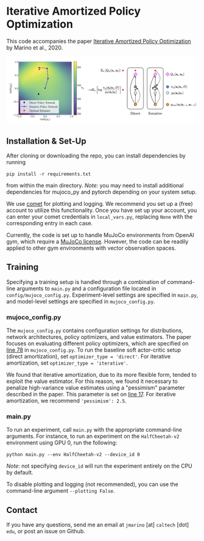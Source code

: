 # Iterative Amortized Policy Optimization

This code accompanies the paper [Iterative Amortized Policy Optimization](https://openreview.net/pdf?id=49mMdsxkPlD) by Marino et al., 2020.

![IAPO Diagram](diagram/diagram.png)

## Installation & Set-Up

After cloning or downloading the repo, you can install dependencies by running
```
pip install -r requirements.txt
```
from within the main directory. *Note*: you may need to install additional dependencies for mujoco_py and pytorch depending on your system setup.

We use [comet](https://www.comet.ml/site/) for plotting and logging. We recommend you set up a (free) account to utilize this functionality. Once you have set up your account, you can enter your comet credentials in `local_vars.py`, replacing `None` with the corresponding entry in each case.

Currently, the code is set up to handle MuJoCo environments from OpenAI gym, which require a [MuJoCo license](https://www.roboti.us/license.html). However, the code can be readily applied to other gym environments with vector observation spaces.

## Training

Specifying a training setup is handled through a combination of command-line arguments to `main.py` and a configuration file located in `config/mujoco_config.py`. Experiment-level settings are specified in `main.py`, and model-level settings are specified in `mujoco_config.py`.

### mujoco_config.py

The `mujoco_config.py` contains configuration settings for distributions, network architectures, policy optimizers, and value estimators. The paper focuses on evaluating different policy optimizers, which are specified on [line 78](https://github.com/joelouismarino/variational_rl/blob/5e1c0a697bbec0bca69bec579d2d90fb0b087137/config/mujoco_config.py#L78) in `mujoco_config.py`. To run the baseline soft actor-critic setup (direct amortization), set `optimizer_type = 'direct'`. For iterative amortization, set `optimizer_type = 'iterative'`.

We found that iterative amortization, due to its more flexible form, tended to exploit the value estimator. For this reason, we found it necessary to penalize high-variance value estimates using a "pessimism" parameter described in the paper. This parameter is set on [line 17](https://github.com/joelouismarino/variational_rl/blob/5e1c0a697bbec0bca69bec579d2d90fb0b087137/config/mujoco_config.py#L17). For iterative amortization, we recommend `'pessimism': 2.5`.

### main.py

To run an experiment, call `main.py` with the appropriate command-line arguments. For instance, to run an experiment on the `HalfCheetah-v2` environment using GPU 0, run the following:
```
python main.py --env HalfCheetah-v2 --device_id 0
```
*Note*: not specifying `device_id` will run the experiment entirely on the CPU by default.

To disable plotting and logging (not recommended), you can use the command-line argument `--plotting False`.

## Contact

If you have any questions, send me an email at `jmarino` [at] `caltech` [dot] `edu`, or post an issue on Github.
